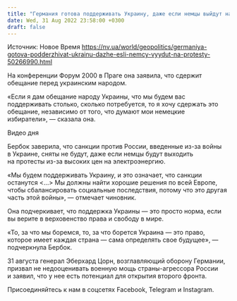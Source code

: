 ```yaml
---
title: "Германия готова поддерживать Украину, даже если немцы выйдут на протесты из-за дорогого электричества — Бербок"
date: Wed, 31 Aug 2022 23:58:00 +0300
draft: false
---
```

Источник: Новое Время https://nv.ua/world/geopolitics/germaniya-gotova-podderzhivat-ukrainu-dazhe-esli-nemcy-vyydut-na-protesty-50266990.html


 На конференции Форум 2000 в Праге она заявила, что сдержит обещание перед украинским народом.

«Если я дам обещание народу Украины, что мы будем вас поддерживать столько, сколько потребуется, то я хочу сдержать это обещание, независимо от того, что думают мои немецкие избиратели», — сказала она.

 Видео дня   

Бербок заверила, что санкции против России, введенные из-за войны в Украине, сняты не будут, даже если немцы будут выходить на протесты из-за высоких цен на электроэнергию.

«Мы будем поддерживать Украину, и это означает, что санкции останутся <...> Мы должны найти хорошие решения по всей Европе, чтобы сбалансировать социальные последствия, потому что это другая часть этой войны», — отмечает чиновник.

Она подчеркивает, что поддержка Украины — это просто норма, если вы верите в верховенство права и свободу в мире.

«То, за что мы боремся, то, за что борется Украина — это право, которое имеет каждая страна — сама определять свое будущее», — подчеркнула Бербок.

31 августа генерал Эберхард Цорн, возглавляющий оборону Германии, призвал не недооценивать военную мощь страны-агрессора России и заявил, что у нее есть потенциал для открытия второго фронта.

Присоединяйтесь к нам в соцсетях Facebook, Telegram и Instagram.
